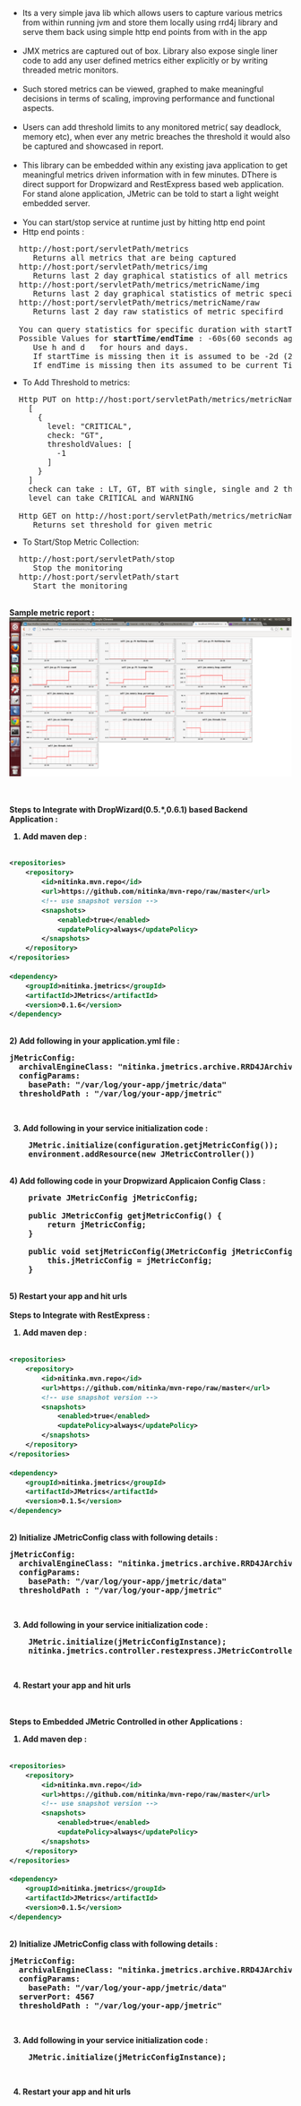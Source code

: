 * Its a very simple java lib which allows users to capture various metrics from within running jvm and store them locally using rrd4j library and serve them back using simple http end points from with in the app<br><br>
* JMX metrics are captured out of box. Library also expose single liner code to add any user defined metrics either explicitly or by writing threaded metric monitors.<br><br>
* Such stored metrics can be viewed, graphed to make meaningful decisions in terms of scaling, improving performance and functional aspects.<br><br>
* Users can add threshold limits to any monitored metric( say deadlock, memory etc), when ever any metric breaches the threshold it would also be captured and showcased in report.<br><br>
* This library can be embedded within any existing java application to get meaningful metrics driven information with in few minutes. DThere is direct support for Dropwizard and RestExpress based web application. For stand alone application, JMetric can be told to start a light weight embedded server.<br><br>
* You can start/stop service at runtime just by hitting http end point<br>
* Http end points :
<pre>
  http://host:port/servletPath/metrics
     Returns all metrics that are being captured
  http://host:port/servletPath/metrics/img
     Returns last 2 day graphical statistics of all metrics
  http://host:port/servletPath/metrics/metricName/img
     Returns last 2 day graphical statistics of metric specifird
  http://host:port/servletPath/metrics/metricName/raw
     Returns last 2 day raw statistics of metric specifird

  You can query statistics for specific duration with startTime and endTime query Parameters:
  Possible Values for <b>startTime/endTime</b> : -60s(60 seconds ago from now), -60m(60 mins ago from now)
     Use h and d   for hours and days. 
     If startTime is missing then it is assumed to be -2d (2 days ago from now)
     If endTime is missing then its assumed to be current Time
</pre>
* To Add Threshold to metrics:
<pre>
  Http PUT on http://host:port/servletPath/metrics/metricName/threshold
    [
      {
        level: "CRITICAL",
        check: "GT",
        thresholdValues: [
          -1
        ]
      }
    ]
    check can take : LT, GT, BT with single, single and 2 thresholdValues respectively
    level can take CRITICAL and WARNING

  Http GET on http://host:port/servletPath/metrics/metricName/threshold 
     Returns set threshold for given metric
</pre>
* To Start/Stop Metric Collection:
<pre>
  http://host:port/servletPath/stop
     Stop the monitoring
  http://host:port/servletPath/start
     Start the monitoring
</pre>

<br><b>Sample metric report :
![Alt Image](https://github.com/nitinka/JMetrics/raw/master/images/JMetricSample.png)
<br><br>



<br><b>Steps to Integrate with DropWizard(0.5.*,0.6.1) based Backend Application :</b>
<br>

1) Add maven dep :<br>
```xml

<repositories>
    <repository>
        <id>nitinka.mvn.repo</id>
        <url>https://github.com/nitinka/mvn-repo/raw/master</url>
        <!-- use snapshot version -->
        <snapshots>
            <enabled>true</enabled>
            <updatePolicy>always</updatePolicy>
        </snapshots>
    </repository>
</repositories>

<dependency>
    <groupId>nitinka.jmetrics</groupId>
    <artifactId>JMetrics</artifactId>
    <version>0.1.6</version>
</dependency> 
```
<br>
2) Add following in your application.yml file :
<pre>
jMetricConfig:
  archivalEngineClass: "nitinka.jmetrics.archive.RRD4JArchivingEngine"
  configParams:
    basePath: "/var/log/your-app/jmetric/data"
  thresholdPath : "/var/log/your-app/jmetric"  
</pre><br>

3) Add following in your service initialization code :<br>

<pre>
    JMetric.initialize(configuration.getjMetricConfig());
    environment.addResource(new JMetricController())
</pre>

<br>
4) Add following code in your Dropwizard Applicaion Config Class :<br>

<pre>
    private JMetricConfig jMetricConfig;

    public JMetricConfig getjMetricConfig() {
        return jMetricConfig;
    }

    public void setjMetricConfig(JMetricConfig jMetricConfig) {
        this.jMetricConfig = jMetricConfig;
    }
</pre>

<br>
5) Restart your app and hit urls
<br>
<br><b>Steps to Integrate with RestExpress :</b>
<br>

1) Add maven dep :<br>
```xml

<repositories>
    <repository>
        <id>nitinka.mvn.repo</id>
        <url>https://github.com/nitinka/mvn-repo/raw/master</url>
        <!-- use snapshot version -->
        <snapshots>
            <enabled>true</enabled>
            <updatePolicy>always</updatePolicy>
        </snapshots>
    </repository>
</repositories>

<dependency>
    <groupId>nitinka.jmetrics</groupId>
    <artifactId>JMetrics</artifactId>
    <version>0.1.5</version>
</dependency> 
```
<br>
2) Initialize JMetricConfig class with following details :
<pre>
jMetricConfig:
  archivalEngineClass: "nitinka.jmetrics.archive.RRD4JArchivingEngine"
  configParams:
    basePath: "/var/log/your-app/jmetric/data"
  thresholdPath : "/var/log/your-app/jmetric"  
</pre><br>

3) Add following in your service initialization code :<br>

<pre>
    JMetric.initialize(jMetricConfigInstance);
    nitinka.jmetrics.controller.restexpress.JMetricController.setup();
</pre>

<br>

4) Restart your app and hit urls

<br>
<br><b>Steps to Embedded JMetric Controlled in other Applications :</b>
<br>

1) Add maven dep :<br>
```xml

<repositories>
    <repository>
        <id>nitinka.mvn.repo</id>
        <url>https://github.com/nitinka/mvn-repo/raw/master</url>
        <!-- use snapshot version -->
        <snapshots>
            <enabled>true</enabled>
            <updatePolicy>always</updatePolicy>
        </snapshots>
    </repository>
</repositories>

<dependency>
    <groupId>nitinka.jmetrics</groupId>
    <artifactId>JMetrics</artifactId>
    <version>0.1.5</version>
</dependency> 
```
<br>
2) Initialize JMetricConfig class with following details :
<pre>
jMetricConfig:
  archivalEngineClass: "nitinka.jmetrics.archive.RRD4JArchivingEngine"
  configParams:
    basePath: "/var/log/your-app/jmetric/data"
  serverPort: 4567
  thresholdPath : "/var/log/your-app/jmetric"
</pre><br>

3) Add following in your service initialization code :<br>

<pre>
    JMetric.initialize(jMetricConfigInstance);
</pre>

<br>

4) Restart your app and hit urls
